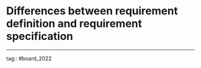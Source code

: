 # Differences between requirement definition and requirement specification


---

tag:: #board_2022 